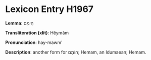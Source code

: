 # Lexicon Entry H1967

**Lemma**: הֵימָם

**Transliteration (xlit)**: Hêymâm

**Pronunciation**: hay-mawm'

**Description**:
another form for הוֹמָם; Hemam, an Idumaean; Hemam.
